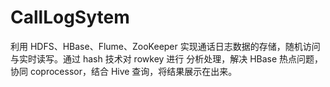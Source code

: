 # CallLogSytem
利用 HDFS、HBase、Flume、ZooKeeper 实现通话日志数据的存储，随机访问与实时读写。通过 hash 技术对 rowkey 进行 分析处理，解决 HBase 热点问题，协同 coprocessor，结合 Hive 查询，将结果展示在出来。
